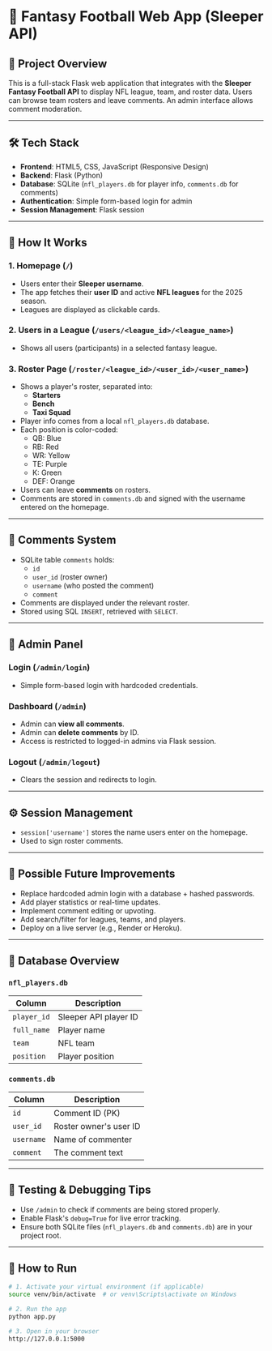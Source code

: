 # 🏈 Fantasy Football Web App (Sleeper API)

## 🎯 Project Overview
This is a full-stack Flask web application that integrates with the **Sleeper Fantasy Football API** to display NFL league, team, and roster data. Users can browse team rosters and leave comments. An admin interface allows comment moderation.

---

## 🛠️ Tech Stack

- **Frontend**: HTML5, CSS, JavaScript (Responsive Design)
- **Backend**: Flask (Python)
- **Database**: SQLite (`nfl_players.db` for player info, `comments.db` for comments)
- **Authentication**: Simple form-based login for admin
- **Session Management**: Flask session

---

## 🧭 How It Works

### 1. Homepage (`/`)
- Users enter their **Sleeper username**.
- The app fetches their **user ID** and active **NFL leagues** for the 2025 season.
- Leagues are displayed as clickable cards.

### 2. Users in a League (`/users/<league_id>/<league_name>`)
- Shows all users (participants) in a selected fantasy league.

### 3. Roster Page (`/roster/<league_id>/<user_id>/<user_name>`)
- Shows a player's roster, separated into:
  - **Starters**
  - **Bench**
  - **Taxi Squad**
- Player info comes from a local `nfl_players.db` database.
- Each position is color-coded:
  - QB: Blue
  - RB: Red
  - WR: Yellow
  - TE: Purple
  - K: Green
  - DEF: Orange
- Users can leave **comments** on rosters.
- Comments are stored in `comments.db` and signed with the username entered on the homepage.

---

## 💬 Comments System

- SQLite table `comments` holds:
  - `id`
  - `user_id` (roster owner)
  - `username` (who posted the comment)
  - `comment`
- Comments are displayed under the relevant roster.
- Stored using SQL `INSERT`, retrieved with `SELECT`.

---

## 🔐 Admin Panel

### Login (`/admin/login`)
- Simple form-based login with hardcoded credentials.

### Dashboard (`/admin`)
- Admin can **view all comments**.
- Admin can **delete comments** by ID.
- Access is restricted to logged-in admins via Flask session.

### Logout (`/admin/logout`)
- Clears the session and redirects to login.

---

## ⚙️ Session Management

- `session['username']` stores the name users enter on the homepage.
- Used to sign roster comments.

---

## 🌱 Possible Future Improvements

- Replace hardcoded admin login with a database + hashed passwords.
- Add player statistics or real-time updates.
- Implement comment editing or upvoting.
- Add search/filter for leagues, teams, and players.
- Deploy on a live server (e.g., Render or Heroku).

---

## 📁 Database Overview

### `nfl_players.db`
| Column       | Description        |
|--------------|--------------------|
| `player_id`  | Sleeper API player ID |
| `full_name`  | Player name        |
| `team`       | NFL team           |
| `position`   | Player position    |

### `comments.db`
| Column     | Description           |
|------------|-----------------------|
| `id`       | Comment ID (PK)       |
| `user_id`  | Roster owner's user ID |
| `username` | Name of commenter     |
| `comment`  | The comment text      |

---

## 🧪 Testing & Debugging Tips

- Use `/admin` to check if comments are being stored properly.
- Enable Flask's `debug=True` for live error tracking.
- Ensure both SQLite files (`nfl_players.db` and `comments.db`) are in your project root.

---

## 🚀 How to Run

```bash
# 1. Activate your virtual environment (if applicable)
source venv/bin/activate  # or venv\Scripts\activate on Windows

# 2. Run the app
python app.py

# 3. Open in your browser
http://127.0.0.1:5000
